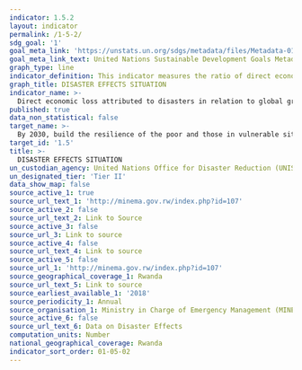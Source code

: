 ```yaml
---
indicator: 1.5.2
layout: indicator
permalink: /1-5-2/
sdg_goal: '1'
goal_meta_link: 'https://unstats.un.org/sdgs/metadata/files/Metadata-01-05-02.pdf'
goal_meta_link_text: United Nations Sustainable Development Goals Metadata (pdf 894kB)
graph_type: line
indicator_definition: This indicator measures the ratio of direct economic loss attributed to disasters in relation to GDP. Economic Loss defines as the total economic impact that consists of direct economic loss and indirect economic loss. Direct economic loss defines as the monetary value of total or partial destruction of physical assets existing in the affected area. Direct economic loss is nearly equivalent to physical damage. Indirect economic loss defines as a decline in economic value added as a consequence of direct economic loss and/or human and environmental impacts.
graph_title: DISASTER EFFECTS SITUATION
indicator_name: >-
  Direct economic loss attributed to disasters in relation to global gross domestic product (GDP)
published: true
data_non_statistical: false
target_name: >-
  By 2030, build the resilience of the poor and those in vulnerable situations and reduce their exposure and vulnerability to climate-related extreme events and other economic, social and environmental shocks and disasters
target_id: '1.5'
title: >-
  DISASTER EFFECTS SITUATION
un_custodian_agency: United Nations Office for Disaster Reduction (UNISDR)
un_designated_tier: 'Tier II'
data_show_map: false
source_active_1: true
source_url_text_1: 'http://minema.gov.rw/index.php?id=107'
source_active_2: false
source_url_text_2: Link to Source
source_active_3: false
source_url_3: Link to source
source_active_4: false
source_url_text_4: Link to source
source_active_5: false
source_url_1: 'http://minema.gov.rw/index.php?id=107'
source_geographical_coverage_1: Rwanda
source_url_text_5: Link to source
source_earliest_available_1: '2018'
source_periodicity_1: Annual
source_organisation_1: Ministry in Charge of Emergency Management (MINEMA)
source_active_6: false
source_url_text_6: Data on Disaster Effects
computation_units: Number
national_geographical_coverage: Rwanda
indicator_sort_order: 01-05-02
---
```

